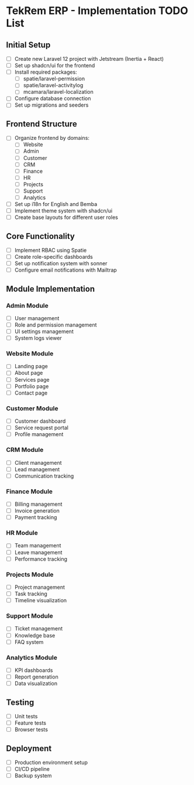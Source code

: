 # TekRem ERP - Implementation TODO List

## Initial Setup
- [ ] Create new Laravel 12 project with Jetstream (Inertia + React)
- [ ] Set up shadcn/ui for the frontend
- [ ] Install required packages:
  - [ ] spatie/laravel-permission
  - [ ] spatie/laravel-activitylog
  - [ ] mcamara/laravel-localization
- [ ] Configure database connection
- [ ] Set up migrations and seeders

## Frontend Structure
- [ ] Organize frontend by domains:
  - [ ] Website
  - [ ] Admin
  - [ ] Customer
  - [ ] CRM
  - [ ] Finance
  - [ ] HR
  - [ ] Projects
  - [ ] Support
  - [ ] Analytics
- [ ] Set up i18n for English and Bemba
- [ ] Implement theme system with shadcn/ui
- [ ] Create base layouts for different user roles

## Core Functionality
- [ ] Implement RBAC using Spatie
- [ ] Create role-specific dashboards
- [ ] Set up notification system with sonner
- [ ] Configure email notifications with Mailtrap

## Module Implementation

### Admin Module
- [ ] User management
- [ ] Role and permission management
- [ ] UI settings management
- [ ] System logs viewer

### Website Module
- [ ] Landing page
- [ ] About page
- [ ] Services page
- [ ] Portfolio page
- [ ] Contact page

### Customer Module
- [ ] Customer dashboard
- [ ] Service request portal
- [ ] Profile management

### CRM Module
- [ ] Client management
- [ ] Lead management
- [ ] Communication tracking

### Finance Module
- [ ] Billing management
- [ ] Invoice generation
- [ ] Payment tracking

### HR Module
- [ ] Team management
- [ ] Leave management
- [ ] Performance tracking

### Projects Module
- [ ] Project management
- [ ] Task tracking
- [ ] Timeline visualization

### Support Module
- [ ] Ticket management
- [ ] Knowledge base
- [ ] FAQ system

### Analytics Module
- [ ] KPI dashboards
- [ ] Report generation
- [ ] Data visualization

## Testing
- [ ] Unit tests
- [ ] Feature tests
- [ ] Browser tests

## Deployment
- [ ] Production environment setup
- [ ] CI/CD pipeline
- [ ] Backup system
